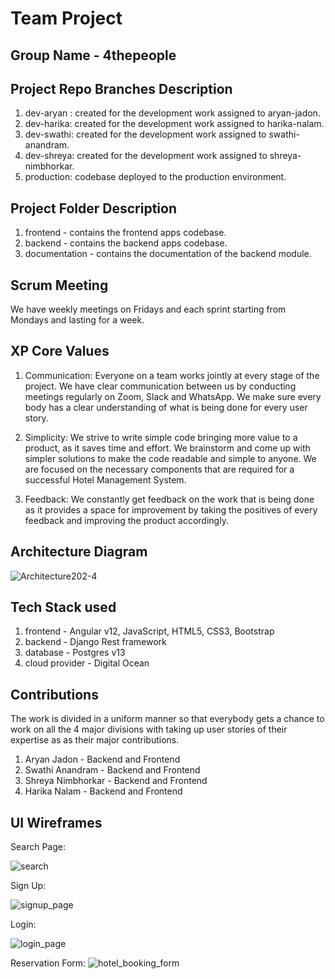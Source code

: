 # Team Project
## Group Name - 4thepeople

## Project Repo Branches Description
1. dev-aryan : created for the development work assigned to aryan-jadon.
2. dev-harika: created for the development work assigned to harika-nalam.
3. dev-swathi: created for the development work assigned to swathi-anandram.
4. dev-shreya: created for the development work assigned to shreya-nimbhorkar.
5. production: codebase deployed to the production environment.


## Project Folder Description
1. frontend - contains the frontend apps codebase. 
2. backend - contains the backend apps codebase.
3. documentation - contains the documentation of the backend module.

## Scrum Meeting
We have weekly meetings on Fridays and each sprint starting from  Mondays and lasting for a week.


## XP Core Values

1) Communication: Everyone on a team works jointly at every stage of the project. We have clear communication between us by conducting meetings regularly on Zoom, Slack and WhatsApp. We make sure every body has a clear understanding of what is being done for every user story.


2) Simplicity: We strive to write simple code bringing more value to a product, as it saves time and effort. We brainstorm and come up with simpler solutions to make the code readable and simple to anyone. We are focused on the necessary components that are required for a successful Hotel Management System. 

3) Feedback: We constantly get feedback on the work that is being done as it provides a space for improvement by taking the positives of every feedback and improving the product accordingly.


## Architecture Diagram
![Architecture202-4](https://user-images.githubusercontent.com/60109870/167284899-67d00010-65d0-4f39-ad29-ea435cc2ddf3.jpg)


## Tech Stack used

1) frontend - Angular v12, JavaScript, HTML5, CSS3, Bootstrap
2) backend - Django Rest framework
3) database - Postgres v13
4) cloud provider - Digital Ocean

## Contributions

The work is divided in a uniform manner so that everybody gets a chance to work on all the 4 major divisions with taking up user stories of their expertise as as their major contributions.

1) Aryan Jadon - Backend and Frontend
2) Swathi Anandram - Backend and Frontend
3) Shreya Nimbhorkar - Backend and Frontend
4) Harika Nalam - Backend and Frontend

## UI Wireframes

Search Page:

![search](https://user-images.githubusercontent.com/60109870/167287966-9f9e4f0f-8f64-4e26-9de9-406a50eb9bd2.png)



Sign Up:

![signup_page](https://user-images.githubusercontent.com/60109870/167287908-81bde73c-346c-4c31-8b47-c48c25bb3a89.png)


Login:

![login_page](https://user-images.githubusercontent.com/60109870/167287934-e9d1e2d8-2489-40f9-ac23-07507da41621.png)


Reservation Form:
![hotel_booking_form](https://user-images.githubusercontent.com/60109870/167287948-17e8f074-a9fc-408c-a7e9-30fd5e2f3be3.png)



